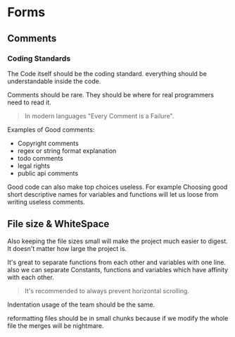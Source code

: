 # Forms

## Comments

### Coding Standards

The Code itself should be the coding standard. everything should be understandable inside the code.

Comments should be rare. They should be where for real programmers need to read it.

> In modern languages "Every Comment is a Failure".

Examples of Good comments:

* Copyright comments
* regex or string format explanation
* todo comments
* legal rights
* public api comments

Good code can also make top choices useless. For example Choosing good short descriptive names for variables and
functions will let us loose from writing useless comments.

## File size & WhiteSpace

Also keeping the file sizes small will make the project much easier to digest. It doesn't matter how large the
project is.

It's great to separate functions from each other and variables with one line. also we can separate Constants, 
functions and variables which have affinity with each other. 

> It's recommended to always prevent horizontal scrolling.

Indentation usage of the team should be the same.

reformatting files should be in small chunks because if we modify the whole file the merges will be nightmare.

